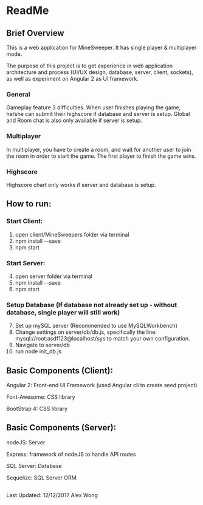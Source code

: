 # ReadMe

## Brief Overview

This is a web application for MineSweeper. It has single player & multiplayer mode. 

The purpose of this project is to get experience in web application architecture and process (UI/UX design, database, server, client, sockets), as well as experiment on Angular 2 as UI framework.

### General

Gameplay feature 3 difficulties. When user finishes playing the game, he/she can submit their highscore if database and server is setup. Global and Room chat is also only available if server is setup.

### Multiplayer

In multiplayer, you have to create a room, and wait for another user to join the room in order to start the game. The first player to finish the game wins.

### Highscore 

Highscore chart only works if server and database is setup.

## How to run:

### Start Client:
1. open client/MineSweepers folder via terminal
2. npm install --save
3. npm start

### Start Server:
4. open server folder via terminal
5. npm install --save
6. npm start

### Setup Database (If database not already set up - without database, single player will still work)
7. Set up mySQL server (Recommended to use MySQLWorkbench)
8. Change settings on server/db/db.js, specifically the line: mysql://root:asdf123@localhost/sys to match your own configuration.
9. Navigate to server/db 
10. run node init_db.js

## Basic Components (Client):
Angular 2: Front-end UI Framework (used Angular cli to create seed project)

Font-Awesome: CSS library

BootStrap 4: CSS library

## Basic Components (Server):

nodeJS: Server

Express: framework of nodeJS to handle API routes

SQL Server: Database

Sequelize: SQL Server ORM


## 
 
Last Updated: 12/12/2017 Alex Wong